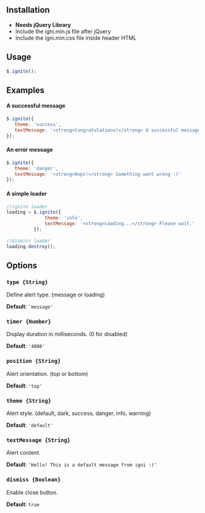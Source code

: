 ## Installation
- **Needs jQuery Library**
- Include the igni.min.js file after jQuery
- Include the igni.min.css file inside header HTML

## Usage
```javascript
$.ignite();
```

## Examples
#### A successful message
```javascript
$.ignite({
   theme: 'success',
   textMessage: '<strong>Congratulations!</strong> A successful message!'
});
```


#### An error message
```javascript
$.ignite({
   theme: 'danger',
   textMessage: '<strong>Oops!</strong> Something went wrong :('
});
```

#### A simple loader
```javascript
//ignite loader
loading = $.ignite({
              theme: 'info',
              textMessage: '<strong>Loading...</strong> Please wait.'
          });
          
//dismiss loader
loading.destroy();
```

## Options
### `type {String}`
Define alert type. (message or loading)

**Default**: `'message'`

### `timer {Number}`
Display duration in milliseconds. (0 for disabled)

**Default**:  `'4000'`

### `position {String}`
Alert orientation. (top or bottom)

**Default**:  `'top'`

### `theme {String}`
Alert style. (default, dark, success, danger, info, warning)

**Default**:  `'default'`

### `textMessage {String}`
Alert content.

**Default**:  `'Hello! This is a default message from igni :)'`

### `dismiss {Boolean}`
Enable close button.

**Default**:  `true`

